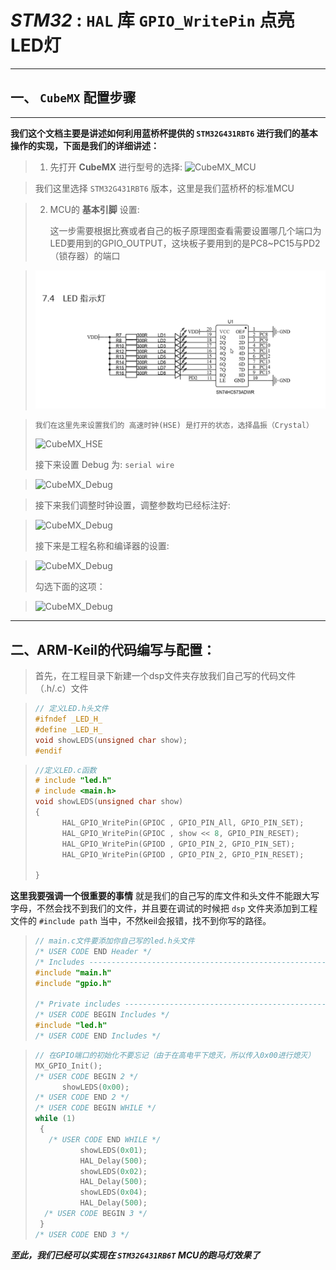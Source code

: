 #  *STM32*   : `HAL` 库 `GPIO_WritePin` 点亮LED灯
---
## 一、 `CubeMX`  配置步骤
---

  __我们这个文档主要是讲述如何利用蓝桥杯提供的 ` STM32G431RBT6 `  进行我们的基本操作的实现，下面是我们的详细讲述：__  
>1.	先打开 **CubeMX**  进行型号的选择:
		![CubeMX_MCU](.\Pictures\Cube_MCU.png"CubeMX_MCU")

>	我们这里选择 `STM32G431RBT6` 版本，这里是我们蓝桥杯的标准MCU


>2. MCU的 **基本引脚** 设置:
>
>	  这一步需要根据比赛或者自己的板子原理图查看需要设置哪几个端口为LED要用到的GPIO_OUTPUT，这块板子要用到的是PC8~PC15与PD2（锁存器）的端口
>	 

>![CubeMX_MCU](.\Pictures\LED.png "CubeMX_LED")

>	  我们在这里先来设置我们的 高速时钟(HSE) 是打开的状态，选择晶振（Crystal）
>
>![CubeMX_HSE](C:\Users\Skadi\Desktop\STM32_projects\Test\Pictures\High_Speed_Clock.png "HSE")
>
>	接下来设置 Debug 为: `serial wire` 


>![CubeMX_Debug](.\Pictures\Debug.png"CubeMX_MCU")

>	接下来我们调整时钟设置，调整参数均已经标注好:
> 

>![CubeMX_Debug](.\Pictures\Clock_Conf.png"CubeMX_MCU")
>
>	接下来是工程名称和编译器的设置:

>![CubeMX_Debug](.\Pictures\Project.png"CubeMX_MCU")
>
>	勾选下面的这项：

>![CubeMX_Debug](.\Pictures\generate_h.png"CubeMX_MCU")
>

---

## 二、ARM-Keil的代码编写与配置：

>	首先，在工程目录下新建一个dsp文件夹存放我们自己写的代码文件（.h/.c）文件
>	

>```c
>// 定义LED.h头文件
>#ifndef _LED_H_
>#define _LED_H_
>void showLEDS(unsigned char show);
>#endif 
>```
>

>```c
>//定义LED.c函数
># include "led.h"
># include <main.h>
>void showLEDS(unsigned char show)
>{
>		HAL_GPIO_WritePin(GPIOC , GPIO_PIN_All, GPIO_PIN_SET);
>		HAL_GPIO_WritePin(GPIOC , show << 8, GPIO_PIN_RESET);
>		HAL_GPIO_WritePin(GPIOD , GPIO_PIN_2, GPIO_PIN_SET);
>		HAL_GPIO_WritePin(GPIOD , GPIO_PIN_2, GPIO_PIN_RESET);
>
>}
>
>```

 **这里我要强调一个很重要的事情**  就是我们的自己写的库文件和头文件不能跟大写字母，不然会找不到我们的文件，并且要在调试的时候把 `dsp` 文件夹添加到工程文件的 `#include path` 当中，不然keil会报错，找不到你写的路径。

>```c
>// main.c文件要添加你自己写的led.h头文件
>/* USER CODE END Header */
>/* Includes ----------------------------------------------------------->-------*/
>#include "main.h"
>#include "gpio.h"
>
>/* Private includes --------------------------------------------------->-------*/
>/* USER CODE BEGIN Includes */
>#include "led.h"
>/* USER CODE END Includes */
>
>```
>

>```c
>// 在GPIO端口的初始化不要忘记（由于在高电平下熄灭，所以传入0x00进行熄灭）
> MX_GPIO_Init();
>/* USER CODE BEGIN 2 */
>		showLEDS(0x00);
> /* USER CODE END 2 */
>/* USER CODE BEGIN WHILE */
> while (1)
>  {
>    /* USER CODE END WHILE */
>			showLEDS(0x01);
>			HAL_Delay(500);
>			showLEDS(0x02);
>			HAL_Delay(500);
>			showLEDS(0x04);
>			HAL_Delay(500);
>   /* USER CODE BEGIN 3 */
>  }
> /* USER CODE END 3 */
>
>```
>
***至此，我们已经可以实现在 `STM32G431RB6T` MCU的跑马灯效果了***